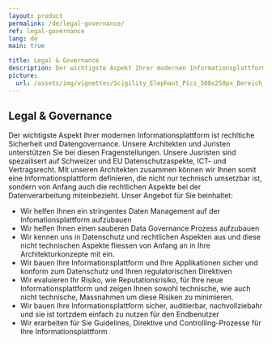 ```yaml
---
layout: product
permalink: /de/legal-governance/
ref: legal-governance
lang: de
main: true

title: Legal & Governance
description: Der wichtigste Aspekt Ihrer modernen Informationsplattform ist rechltiche Sicherheit Datenmanagemen und Datengovernance. Unsere Architekten und Juristen unterstützen Sie bei diesen Fragenstellungen.
picture:
  url: /assets/img/vignettes/Scigility_Elephant_Pics_500x250px_Bereich_1.jpg
---
```


## Legal & Governance

Der wichtigste Aspekt Ihrer modernen Informationsplattform ist rechltiche Sicherheit und Datengovernance. Unsere Architekten und Juristen unterstützen Sie bei diesen Fragenstellungen. Unsere Jusristen sind spezailisert auf Schweizer und EU Datenschutzaspekte, ICT- und Vertragsrecht. Mit unseren Architekten zusammen können wir Ihnen somit eine Informationsplattform definieren, die nicht nur technisch umsetzbar ist, sondern von Anfang auch die rechtlichen Aspekte bei der Datenverarbeitung miteinbezieht. Unser Angebot für Sie beinhaltet:

- Wir helfen Ihnen ein stringentes Daten Management auf der Infomationsplattform aufzubauen
- Wir helfen Ihnen einen sauberen Data Governance Prozess aufzubauen
- Wir kennen uns in Datenschutz und rechtlichen Aspekten aus und diese nicht technischen Aspekte fliessen von Anfang an in Ihre Architekturkonzepte mit ein.
- Wir bauen Ihre Informationsplattform und Ihre Applikationen sicher und konform zum Datenschutz und Ihren regulatorischen Direktiven 
- Wir evaluieren Ihr Risiko, wie Reputationsrisiko, für Ihre neue Informationsplattform und zeigen Ihnen sowohl technische, wie auch nicht technische, Massnahmen um diese Risiken zu minimieren.
- Wir bauen Ihre Informationsplattform sicher, auditierbar, nachvollziebahr und sie ist tortzdem einfach zu nutzen für den Endbenutzer
- Wir erarbeiten für Sie Guidelines, Direktive und Controlling-Prozesse für Ihre Informationsplattform
